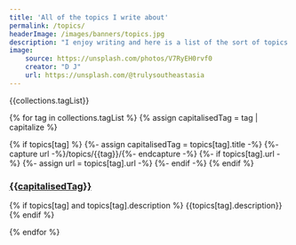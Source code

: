 ```yaml
---
title: 'All of the topics I write about'
permalink: /topics/
headerImage: /images/banners/topics.jpg
description: "I enjoy writing and here is a list of the sort of topics I write about."
image:
    source: https://unsplash.com/photos/V7RyEH0rvf0
    creator: "D J"
    url: https://unsplash.com/@trulysoutheastasia
---
```


{{collections.tagList}}

{% for tag in collections.tagList %}
{% assign capitalisedTag = tag | capitalize %}

{% if topics[tag] %}
{%- assign capitalisedTag = topics[tag].title -%}
{%- capture url -%}/topics/{{tag}}/{%- endcapture -%}
{%- if topics[tag].url -%}
{%- assign url = topics[tag].url -%}
{%- endif -%}
{% endif %}

<h3><a href="{{url}}" title="{{capitalisedTag}}">{{capitalisedTag}}</a></h3>

{% if topics[tag] and topics[tag].description  %}
{{topics[tag].description}}
{% endif %}

{% endfor %}